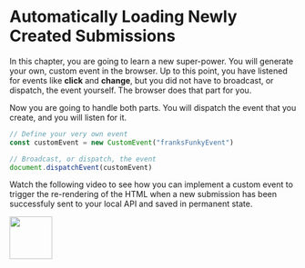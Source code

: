 # Automatically Loading Newly Created Submissions

In this chapter, you are going to learn a new super-power. You will generate your own, custom event in the browser. Up to this point, you have listened for events like **click** and **change**, but you did not have to broadcast, or dispatch, the event yourself. The browser does that part for you.

Now you are going to handle both parts. You will dispatch the event that you create, and you will listen for it.

```js
// Define your very own event
const customEvent = new CustomEvent("franksFunkyEvent")

// Broadcast, or dispatch, the event
document.dispatchEvent(customEvent)
```

Watch the following video to see how you can implement a custom event to trigger the re-rendering of the HTML when a new submission has been successfuly sent to your local API and saved in permanent state.

[<img src="../../book-0-installations/chapters/images/video-play-icon.gif" height="75rem" />](https://watch.screencastify.com/v/0IpjcmmbJ53F3KYn1oyg)

